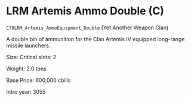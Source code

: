 # LRM Artemis Ammo Double (C)

`C79LRM_Artemis_AmmoEquipment_Double` (Yet Another Weapon Clan)

A double bin of ammunition for the Clan Artemis IV equipped long-range missile launchers.

Size: Critical slots: 2

Weight: 2.0 tons

Base Price: 600,000 cbills

Intro year: 3055

